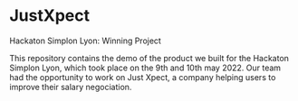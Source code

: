 # JustXpect
Hackaton Simplon Lyon: Winning Project



This repository contains the demo of the product we built for the Hackaton Simplon Lyon, which took place on the 9th and 10th may 2022.
Our team had the opportunity to work on Just Xpect, a company helping users to improve their salary negociation.

